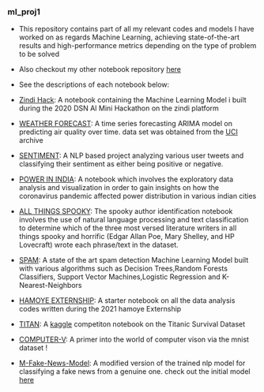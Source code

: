 ### ml_proj1

* This repository contains part of all my relevant codes and models I have worked on as regards Machine Learning, achieving state-of-the-art results and high-performance metrics depending on the type of problem to be solved

* Also checkout my other notebook repository [here](https://github.com/E-wave112/ml_proj_2)

* See the descriptions of each  notebook below:


* [Zindi Hack](https://github.com/E-wave112/ml_proj1/blob/master/DSNZINDI.ipynb): A notebook containing the Machine Learning Model i built during the  2020 DSN AI Mini Hackathon on the zindi platform


* [WEATHER FORECAST](https://github.com/E-wave112/ml_proj1/blob/master/timeseries.ipynb): A time series forecasting ARIMA model on predicting air quality over time. data set was obtained from the [UCI](https://archive.ics.uci.edu/ml/datasets.php)  archive

* [SENTIMENT](https://github.com/E-wave112/ml_proj1/blob/master/nlp.ipynb): A NLP based project analyzing various user tweets and classifying their sentiment as either being positive or negative.

* [POWER IN INDIA](https://github.com/E-wave112/ml_proj1/blob/master/tsaindia.ipynb): A notebook which involves the exploratory data analysis and visualization in order to gain insights on how the coronavirus pandemic affected power distribution in various indian cities

* [ALL THINGS SPOOKY](https://github.com/E-wave112/ml_proj1/blob/master/spooknlp.ipynb): The spooky author identification notebook involves the use of natural language processing and text classification to determine which of the three most versed literature writers in all things spooky and horrific (Edgar Allan Poe, Mary Shelley, and HP Lovecraft) wrote each phrase/text in the dataset.

* [SPAM](https://github.com/E-wave112/ml_proj1/blob/master/spamclassifier.ipynb): A state of the art spam detection Machine Learning Model built with various algorithms such as Decision Trees,Random Forests Classifiers, Support Vector Machines,Logistic Regression and K-Nearest-Neighbors

* [HAMOYE EXTERNSHIP](https://github.com/E-wave112/ml_proj1/blob/master/titanicsets.ipynbTitttps://github.com/E-wave112/ml_proj1/blob/master/hamoyemlcodeclub.ipynb): A starter notebook on all the data analysis codes written during the 2021 hamoye Externship

* [TITAN](https://github.com/E-wave112/ml_proj1/blob/master/titanicsets.ipynb): A [kaggle](https://www.kaggle.com/) competiton notebook on the Titanic Survival Dataset

* [COMPUTER-V](https://github.com/E-wave112/ml_proj1/blob/master/cvvcnn.ipynb): A primer into the world of computer vison via the mnist dataset !

* [M-Fake-News-Model](https://github.com/E-wave112/ml_proj1/blob/master/aws_nlp.ipynb): A modified version of the trained nlp model for classifying a fake news from a genuine one. check out the initial model [here](https://github.com/E-wave112/ml_proj_2/blob/master/fake_news_models.ipynb)
